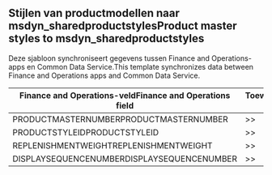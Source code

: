 ## <a name="product-master-styles-to-msdyn_sharedproductstyles"></a><span data-ttu-id="f6e9e-101">Stijlen van productmodellen naar msdyn_sharedproductstyles</span><span class="sxs-lookup"><span data-stu-id="f6e9e-101">Product master styles to msdyn_sharedproductstyles</span></span>

<span data-ttu-id="f6e9e-102">Deze sjabloon synchroniseert gegevens tussen Finance and Operations-apps en Common Data Service.</span><span class="sxs-lookup"><span data-stu-id="f6e9e-102">This template synchronizes data between Finance and Operations apps and Common Data Service.</span></span>

<span data-ttu-id="f6e9e-103">Finance and Operations-veld</span><span class="sxs-lookup"><span data-stu-id="f6e9e-103">Finance and Operations field</span></span> | <span data-ttu-id="f6e9e-104">Toewijzingstype</span><span class="sxs-lookup"><span data-stu-id="f6e9e-104">Map type</span></span> | <span data-ttu-id="f6e9e-105">Ander Dynamics 365-veld</span><span class="sxs-lookup"><span data-stu-id="f6e9e-105">Other Dynamics 365 field</span></span> | <span data-ttu-id="f6e9e-106">Standaardwaarde</span><span class="sxs-lookup"><span data-stu-id="f6e9e-106">Default value</span></span>
---|---|---|---
<span data-ttu-id="f6e9e-107">PRODUCTMASTERNUMBER</span><span class="sxs-lookup"><span data-stu-id="f6e9e-107">PRODUCTMASTERNUMBER</span></span> | >> | <span data-ttu-id="f6e9e-108">msdyn_globalproduct.msdyn_productnumber</span><span class="sxs-lookup"><span data-stu-id="f6e9e-108">msdyn_globalproduct.msdyn_productnumber</span></span> | 
<span data-ttu-id="f6e9e-109">PRODUCTSTYLEID</span><span class="sxs-lookup"><span data-stu-id="f6e9e-109">PRODUCTSTYLEID</span></span> | >> | <span data-ttu-id="f6e9e-110">msdyn_productstyle.msdyn_productstyle</span><span class="sxs-lookup"><span data-stu-id="f6e9e-110">msdyn_productstyle.msdyn_productstyle</span></span> | 
<span data-ttu-id="f6e9e-111">REPLENISHMENTWEIGHT</span><span class="sxs-lookup"><span data-stu-id="f6e9e-111">REPLENISHMENTWEIGHT</span></span> | >> | <span data-ttu-id="f6e9e-112">msdyn_replenishmentweight</span><span class="sxs-lookup"><span data-stu-id="f6e9e-112">msdyn_replenishmentweight</span></span> | 
<span data-ttu-id="f6e9e-113">DISPLAYSEQUENCENUMBER</span><span class="sxs-lookup"><span data-stu-id="f6e9e-113">DISPLAYSEQUENCENUMBER</span></span> | >> | <span data-ttu-id="f6e9e-114">msdyn_displaysequencenumber</span><span class="sxs-lookup"><span data-stu-id="f6e9e-114">msdyn_displaysequencenumber</span></span> | 
